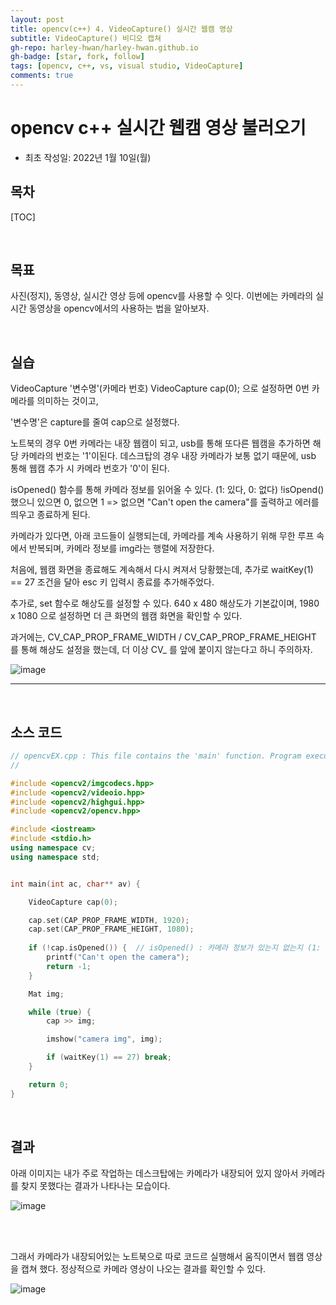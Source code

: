 ```yaml
---
layout: post
title: opencv(c++) 4. VideoCapture() 실시간 웹캠 영상
subtitle: VideoCapture() 비디오 캡쳐
gh-repo: harley-hwan/harley-hwan.github.io
gh-badge: [star, fork, follow]
tags: [opencv, c++, vs, visual studio, VideoCapture]
comments: true
---
```


# opencv c++ 실시간 웹캠 영상 불러오기

- 최초 작성일: 2022년 1월 10일(월)

## 목차

[TOC]

<br/>

## 목표

사진(정지), 동영상,  실시간 영상 등에 opencv를 사용할 수 잇다. 이번에는 카메라의 실시간 동영상을 opencv에서의 사용하는 법을 알아보자.


<br/>

## 실습

VideoCapture '변수명'(카메라 번호)
VideoCapture cap(0); 으로 설정하면 0번 카메라를 의미하는 것이고,

'변수명'은 capture를 줄여 cap으로 설정했다.

노트북의 경우 0번 카메라는 내장 웹캠이 되고, usb를 통해 또다른 웹캠을 추가하면 해당 카메라의 번호는 '1'이된다.
데스크탑의 경우 내장 카메라가 보통 없기 때문에, usb 통해 웹캠 추가 시 카메라 번호가 '0'이 된다.

isOpened() 함수를 통해 카메라 정보를 읽어올 수 있다. (1: 있다, 0: 없다)
!isOpend() 했으니 있으면 0, 없으면 1 => 없으면 "Can't open the camera"를 출력하고 에러를 띄우고 종료하게 된다.

카메라가 있다면, 아래 코드들이 실행되는데, 카메라를 계속 사용하기 위해 무한 루프 속에서 반복되며, 카메라 정보를 img라는 행렬에 저장한다.

처음에, 웹캠 화면을 종료해도 계속해서 다시 켜져서 당황했는데, 추가로 waitKey(1) == 27 조건을 달아 esc 키 입력시 종료를 추가해주었다.

추가로, set 함수로 해상도를 설정할 수 있다. 640 x 480 해상도가 기본값이며, 1980 x 1080 으로 설정하면 더 큰 화면의 웹캠 화면을 확인할 수 있다.

과거에는, CV_CAP_PROP_FRAME_WIDTH / CV_CAP_PROP_FRAME_HEIGHT 를 통해 해상도 설정을 했는데, 더 이상 CV_ 를 앞에 붙이지 않는다고 하니 주의하자.

![image](https://user-images.githubusercontent.com/68185569/148736396-281b3393-ff9f-410c-a964-4939fa3a8b64.png)

---

<br/>

## 소스 코드

```c++
// opencvEX.cpp : This file contains the 'main' function. Program execution begins and ends there.
//

#include <opencv2/imgcodecs.hpp>
#include <opencv2/videoio.hpp>
#include <opencv2/highgui.hpp>
#include <opencv2/opencv.hpp>

#include <iostream>
#include <stdio.h>
using namespace cv;
using namespace std;


int main(int ac, char** av) {

	VideoCapture cap(0);

	cap.set(CAP_PROP_FRAME_WIDTH, 1920);
	cap.set(CAP_PROP_FRAME_HEIGHT, 1080);
	
	if (!cap.isOpened()) {	// isOpened() : 카메라 정보가 있는지 없는지 (1: 있다, 0: 없다)
		printf("Can't open the camera");
		return -1;
	}

	Mat img;

	while (true) {
		cap >> img;

		imshow("camera img", img);

		if (waitKey(1) == 27) break;
	}

	return 0;
}
```

<br/>

## 결과

아래 이미지는 내가 주로 작업하는 데스크탑에는 카메라가 내장되어 있지 않아서 카메라를 찾지 못했다는 결과가 나타나는 모습이다.

![image](https://user-images.githubusercontent.com/68185569/148734228-6ff6f6e6-40bc-4ca2-a611-b7797da97c05.png)

<br/>
<br/>

그래서 카메라가 내장되어있는 노트북으로 따로 코드르 실행해서 움직이면서 웹캠 영상을 캡쳐 했다.
정상적으로 카메라 영상이 나오는 결과를 확인할 수 있다.

![image](https://github.com/harley-hwan/harley-hwan.github.io/assets/68185569/6416a866-6748-4e32-b943-d0d4d291156c)



